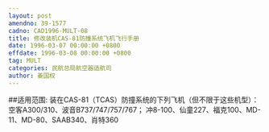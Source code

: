 ```yaml
---
layout: post
amendno: 39-1577
cadno: CAD1996-MULT-08
title: 修改装机CAS-81防撞系统飞机飞行手册
date: 1996-03-07 00:00:00 +0800
effdate: 1996-03-08 00:00:00 +0800
tag: MULT
categories: 民航总局航空器适航司
author: 姜国权
---
```


##适用范围:
装在CAS-81（TCAS）防撞系统的下列飞机（但不限于这些机型）： 空客A300/310、波音B737/747/757/767； 冲8-100、仙童227、福克100、MD-11、MD-80、SAAB340、肖特360

